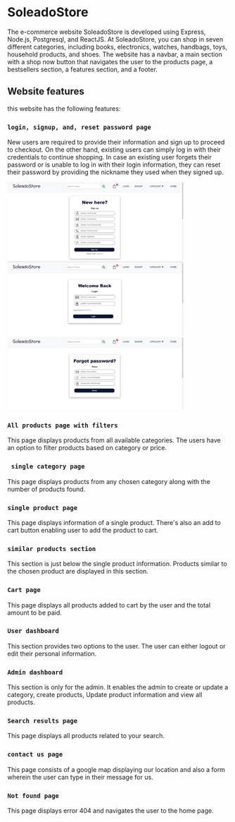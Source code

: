 # SoleadoStore

The e-commerce website SoleadoStore is developed using Express, Node.js, Postgresql, and ReactJS. At SoleadoStore, you can shop in seven different categories, including books, electronics, watches, handbags, toys, household products, and shoes.
The website has a navbar, a main section with a shop now button that navigates the user to the products page, a bestsellers section, a features section, and a footer.

## Website features

this website has the following features: 

### `login, signup, and, reset password page`

New users are required to provide their information and sign up to proceed to checkout. On the other hand, existing users can simply log in with their credentials to continue shopping. In case an existing user forgets their password or is unable to log in with their login information, they can reset their password by providing the nickname they used when they signed up. 

<img src="displayImages/SignUpPage.png" alt="Sign Up page" width="400">
<img src="displayImages/loginPage.png" alt="Login page" width="400">
<img src="displayImages/resetPasswordPage.png" alt="reset Password" width="400">




### `All products page with filters`

This page displays products from all available categories. The users have an option to filter products based on category or price. 

### ` single category page`

This page displays products from any chosen category along with the number of products found.

### `single product page`

This page displays information of a single product. There's also an add to cart button enabling user to add the product to cart.

### `similar products section`

This section is just below the single product information. Products similar to the chosen product are displayed in this section. 

### `Cart page`

This page displays all products added to cart by the user and the total amount to be paid. 

### `User dashboard`

This section provides two options to the user. The user can either logout or edit their personal information.  

### `Admin dashboard`

This section is only for the admin. 
It enables the admin to create or update a category, create products, Update product information and view all products. 

### `Search results page`

This page displays all products related to your search.

### `contact us page`

This page consists of a google map displaying our location and also a form wherein the user can type in their message for us.

### `Not found page`

This page displays error 404 and navigates the user to the home page.

